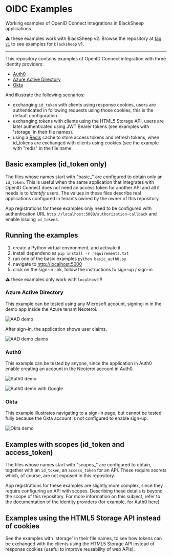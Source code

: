 # OIDC Examples
Working examples of OpenID Connect integrations in BlackSheep applications.

:warning: these examples work with BlackSheep v2. Browse the repository
at [tag `v1`](https://github.com/Neoteroi/BlackSheep-Examples/tree/v1) to see
examples for `blacksheep` v1.

---

This repository contains examples of OpenID Connect integration with three
identity providers:

- [Auth0](https://auth0.com)
- [Azure Active Directory](https://azure.microsoft.com/en-us/products/active-directory)
- [Okta](https://www.okta.com)

And illustrate the following scenarios:
- exchanging `id_token` with clients using response cookies, users are
  authenticated in following requests using those cookies, this is the default
  configuration.
- exchanging tokens with clients using the HTML5 Storage API, users are later
  authenticated using JWT Bearer tokens (see examples with 'storage' in
  their file names).
- using a [Redis](https://github.com/redis/redis-py) cache to store access
  tokens and refresh tokens, when id_tokens are exchanged with clients using
  cookies (see the example with "redis" in the file name.

## Basic examples (id_token only)

The files whose names start with "basic_" are configured to obtain only
an `id_token`. This is useful when the same application that integrates with
OpenID Connect does not need an access token for another API and all it needs
is to _identify_ users. The values in these files describe real applications
configured in tenants owned by the owner of this repository.

App registrations for these examples only need to be configured with authentication
URL `http://localhost:5000/authorization-callback` and enable issuing `id_token`s.

## Running the examples

1. create a Python virtual environment, and activate it
2. install dependencies `pip install -r requirements.txt`
3. run one of the basic examples `python basic_auth0.py`
4. navigate to [http://localhost:5000](http://localhost:5000)
5. click on the sign-in link, follow the instructions to sign-up / sign-in

:warning: these examples only work with `localhost`!!!

### Azure Active Directory

This example can be tested using any Microsoft account, signing-in in the
demo app inside the Azure tenant Neoteroi.

![AAD demo](./docs/aad-demo.png)

After sign-in, the application shows user claims.

![AAD demo claims](./docs/aad-demo-claims.png)

### Auth0

This example can be tested by anyone, since the application in Auth0 enable
creating an account in the Neoteroi account in Auth0.

![Auth0 demo](./docs/auth0-demo.png)

![Auth0 demo with Google](./docs/auth0-demo-with-google.png)

### Okta

This example illustrates navigating to a sign-in page, but cannot be tested
fully because the Okta account is not configured to enable sign-up.

![Okta demo](./docs/okta-demo.png)

## Examples with scopes (id_token and access_token)

The files whose names start with "scopes_" are configured to obtain, together
with an `id_token`, an `access_token` for an API. These require secrets which,
of course, are not exposed in this repository.

App registrations for these examples are slightly more complex, since they
require configuring an API with scopes. Describing these details is beyond the
scope of this repository. For more information on this subject, refer to the
documentation of the identity providers (for example, for [Auth0 here](https://auth0.com/docs/get-started/apis/api-settings))


## Examples using the HTML5 Storage API instead of cookies

See the examples with 'storage' in their file names, to see how tokens can be
exchanged with the clients using the HTML5 Storage API instead of response
cookies (useful to improve reusability of web APIs).

